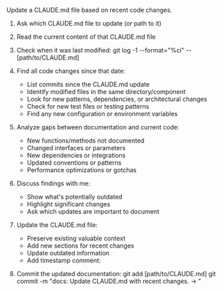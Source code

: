 Update a CLAUDE.md file based on recent code changes.

1. Ask which CLAUDE.md file to update (or path to it)
2. Read the current content of that CLAUDE.md file
3. Check when it was last modified:
   git log -1 --format="%ci" -- [path/to/CLAUDE.md]

4. Find all code changes since that date:
   - List commits since the CLAUDE.md update
   - Identify modified files in the same directory/component
   - Look for new patterns, dependencies, or architectural changes
   - Check for new test files or testing patterns
   - Find any new configuration or environment variables

5. Analyze gaps between documentation and current code:
   - New functions/methods not documented
   - Changed interfaces or parameters
   - New dependencies or integrations
   - Updated conventions or patterns
   - Performance optimizations or gotchas

6. Discuss findings with me:
   - Show what's potentially outdated
   - Highlight significant changes
   - Ask which updates are important to document

7. Update the CLAUDE.md file:
   - Preserve existing valuable context
   - Add new sections for recent changes
   - Update outdated information
   - Add timestamp comment: <!-- Last updated: YYYY-MM-DD -->

8. Commit the updated documentation:
   git add [path/to/CLAUDE.md]
   git commit -m "docs: Update CLAUDE.md with recent changes. <PREVIOUS UPDATE DATE> -> <CURRENT UPDATE DATE>"
